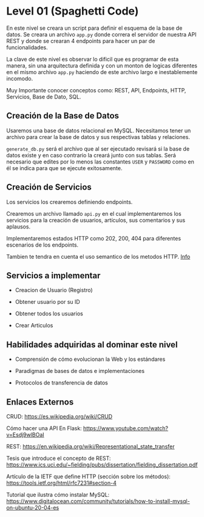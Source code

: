 # Level 01 (Spaghetti Code)

En este nivel se creara un script para definir el esquema de la base de datos. Se creara un archivo `app.py` donde correra el servidor de nuestra API REST y donde se crearan 4 endpoints para hacer un par de funcionalidades.

La clave de este nivel es observar lo dificil que es programar de esta manera, sin una arquitectura definida y con un monton de logicas diferentes en el mismo archivo `app.py` haciendo de este archivo largo e inestablemente incomodo.

Muy Importante conocer conceptos como: REST, API, Endpoints, HTTP, Servicios, Base de Dato, SQL.

## Creación de la Base de Datos

Usaremos una base de datos relacional en MySQL. Necesitamos tener un archivo para crear la base de datos y sus respectivas tablas y relaciones.

`generate_db.py` será el archivo que al ser ejecutado revisará si la base de datos existe y en caso contrario la creará junto con sus tablas. Será necesario que edites por lo menos las constantes `USER` y `PASSWORD` como en él se indica para que se ejecute exitosamente.

## Creación de Servicios

Los servicios los crearemos definiendo endpoints.

Crearemos un archivo llamado `api.py` en el cual implementaremos los servicios para la creación de usuarios, artículos, sus comentarios y sus aplausos.

Implementaremos estados HTTP como 202, 200, 404 para diferentes escenarios de los endpoints.

Tambien te tendra en cuenta el uso semantico de los metodos HTTP. [Info](https://tools.ietf.org/html/rfc7231#section-4)

## Servicios a implementar

* Creacion de Usuario (Registro)

* Obtener usuario por su ID

* Obtener todos los usuarios

* Crear Articulos

## Habilidades adquiridas al dominar este nivel

- Comprensión de cómo evolucionan la Web y los estándares

- Paradigmas de bases de datos e implementaciones

- Protocolos de transferencia de datos

## Enlaces Externos

CRUD: https://es.wikipedia.org/wiki/CRUD

Cómo hacer una API En Flask: https://www.youtube.com/watch?v=Esdj9wlBOaI

REST: https://en.wikipedia.org/wiki/Representational_state_transfer

Tesis que introduce el concepto de REST: https://www.ics.uci.edu/~fielding/pubs/dissertation/fielding_dissertation.pdf

Artículo de la IETF que define HTTP (sección sobre los métodos): https://tools.ietf.org/html/rfc7231#section-4

Tutorial que ilustra cómo instalar MySQL: https://www.digitalocean.com/community/tutorials/how-to-install-mysql-on-ubuntu-20-04-es

